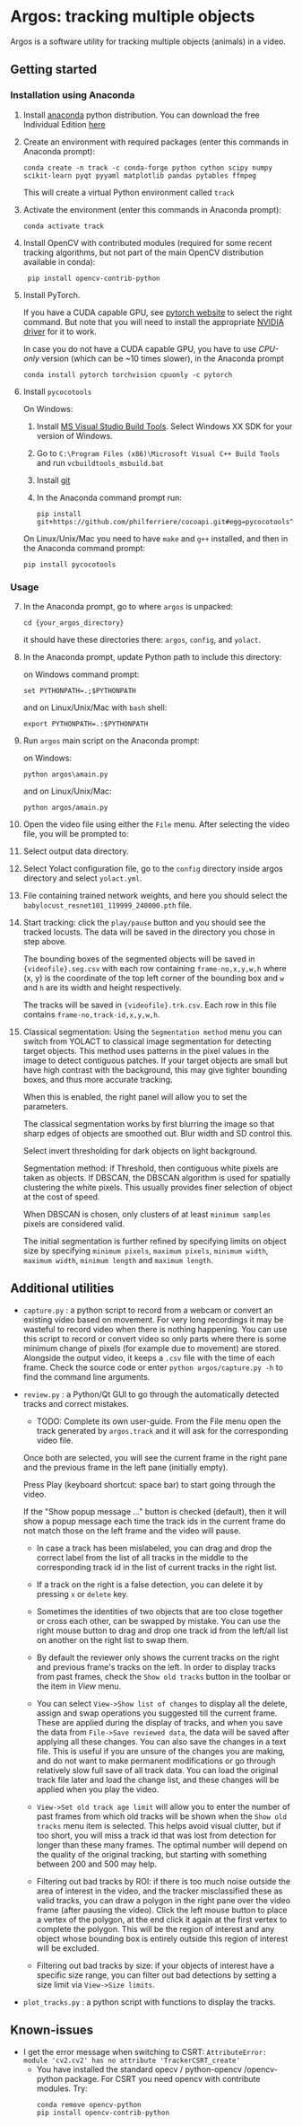 # Argos: tracking multiple objects
Argos is a software utility for tracking multiple objects (animals) in a video.

## Getting started

### Installation using Anaconda
1. Install [anaconda](https://www.anaconda.com/) python distribution. You can 
   download the free Individual Edition 
   [here](https://www.anaconda.com/products/individual#Downloads)
2. Create an environment with required packages (enter this commands in 
   Anaconda prompt):
   
   ```
   conda create -n track -c conda-forge python cython scipy numpy scikit-learn pyqt pyyaml matplotlib pandas pytables ffmpeg
   ```
   
   This will create a virtual Python environment called `track`
3. Activate the environment (enter this commands in Anaconda prompt):
   
   ```
   conda activate track
   ```
   
4. Install OpenCV with contributed modules (required for some recent tracking 
   algorithms, but not part of the main OpenCV distribution available in conda):
   ```commandline
    pip install opencv-contrib-python
   ```
   
5. Install PyTorch.

   If you have a CUDA capable GPU, see  [pytorch website](https://pytorch.org/get-started/locally/)
   to select the  right command. But note that you will need to install the appropriate 
   [NVIDIA driver](https://www.nvidia.com/Download/index.aspx) for it to work.

   In case you do not have a CUDA capable GPU, you have to use
   *CPU-only* version (which can be ~10 times slower), in the Anaconda
   prompt

   ``` 
   conda install pytorch torchvision cpuonly -c pytorch 
   ``` 

6. Install `pycocotools`

   On Windows:
     1. Install [MS Visual Studio Build Tools](https://go.microsoft.com/fwlink/?LinkId=691126). 
        Select Windows XX SDK for your version of Windows.
     2. Go to `C:\Program Files (x86)\Microsoft Visual C++ Build Tools` and run 
        `vcbuildtools_msbuild.bat`
     3. Install [git](https://git-scm.com/downloads)
     4. In the Anaconda command prompt run:
	 
        ```
        pip install git+https://github.com/philferriere/cocoapi.git#egg=pycocotools^&subdirectory=PythonAPI
        ```
		
   On Linux/Unix/Mac you need to have `make` and `g++` installed, and then in 
   the Anaconda command prompt:
   
   ```
   pip install pycocotools
   ```
### Usage
7. In the Anaconda prompt, go to where `argos` is unpacked:

   ```
   cd {your_argos_directory} 
   ```
   
   it should have these directories there: `argos`, `config`, and `yolact`.
8. In the Anaconda prompt, update Python path to include this directory:

   on Windows command prompt:
   
   ```
   set PYTHONPATH=.;$PYTHONPATH
   ```
   
   and on Linux/Unix/Mac with `bash` shell:
   
   ```
   export PYTHONPATH=.:$PYTHONPATH
   ```
9. Run `argos` main script on the Anaconda prompt:

   on Windows: 
   
   
   ```
   python argos\amain.py
   ```
   
   and on Linux/Unix/Mac:
   
   ```
   python argos/amain.py
   ```
10. Open the video file using either the `File` menu. After selecting the video
   file, you will be prompted to:
   1. Select output data directory. 
   2. Select Yolact configuration file, go to the `config` directory inside 
      argos directory and select `yolact.yml`.
   3. File containing trained network weights, and here you should select the 
      `babylocust_resnet101_119999_240000.pth` file.
11. Start tracking: click the `play/pause` button and you should see the 
    tracked locusts. The data will be saved in the directory you chose in step 
    above.

    The bounding boxes of the segmented objects will be saved in 
    `{videofile}.seg.csv` with each row containing `frame-no,x,y,w,h` where 
    (x, y) is the coordinate of the top left corner of the bounding box and 
    `w` and `h` are its width and height respectively.
    
    The tracks will be saved in `{videofile}.trk.csv`. Each row in this file 
    contains `frame-no,track-id,x,y,w,h`.
     
12. Classical segmentation: Using the `Segmentation method` menu you can switch
    from YOLACT to classical image segmentation for detecting target objects. 
    This method uses patterns in the pixel values in the image to detect 
    contiguous patches. If your target objects are small but have high contrast 
    with the background, this may give tighter bounding boxes, and thus more 
    accurate tracking.
    
    When this is enabled, the right panel will allow you to set the parameters.
    
    The classical segmentation works by first blurring the image so that sharp 
    edges of objects are smoothed out. Blur width and SD control this.
    
    Select invert thresholding for dark objects on light background.
    
    Segmentation method: if Threshold, then contiguous white pixels are taken 
    as objects. If DBSCAN, the DBSCAN algorithm is used for spatially 
    clustering the white pixels. This usually provides finer selection of
    object at the cost of speed. 
    
    When DBSCAN is chosen, only clusters of at least `minimum samples`	pixels 
    are considered valid.
    
    The initial segmentation is further refined by specifying limits on object 
    size by specifying `minimum pixels`, `maximum pixels`, `minimum width`, 
    `maximum width`, `minimum length` and `maximum length`.

## Additional utilities
- `capture.py` : a python script to record from a webcam or convert an existing 
   video based on movement. For very long recordings it may be wasteful to 
   record video when there is nothing happening. You can use this script to 
   record or convert video so only parts where there is some minimum change of 
   pixels (for example due to movement) are stored. Alongside the output video, 
   it keeps a `.csv` file with the time of each frame. Check the source code or 
   enter `python argos/capture.py -h` to find the command line arguments.

- `review.py` : a Python/Qt GUI to go through the automatically detected tracks
   and correct mistakes.
   - TODO: Complete its own user-guide.
   From the File menu open the track generated by `argos.track` and it will
   ask for the corresponding video file.

   Once both are selected, you will see the current frame in the right pane and
   the previous frame in the left pane (initially empty).

   Press Play (keyboard shortcut: space bar) to start going through the video.
   
   If the "Show popup message ..." button is checked (default), then
   it will show a popup message each time the track ids in the current
   frame do not match those on the left frame and the video will pause.

   - In case a track has been mislabeled, you can drag and drop the
     correct label from the list of all tracks in the middle to the
     corresponding track id in the list of current tracks in the right
     list.
   - If a track on the right is a false detection, you can delete it by
     pressing `x` or `delete` key.

   - Sometimes the identities of two objects that are too close together
     or cross each other, can be swapped by mistake. You can use the right mouse
     button to drag and drop one track id from the left/all list on another
     on the right list to swap them.

   - By default the reviewer only shows the current tracks on the
     right and previous frame's tracks on the left. In order to
     display tracks from past frames, check the `Show old tracks`
     button in the toolbar or the item in *View* menu.

   - You can select `View->Show list of changes` to display all the
     delete, assign and swap operations you suggested till the current
     frame. These are applied during the display of tracks, and when
     you save the data from `File->Save reviewed data`, the data will be
     saved after applying all these changes. You can also save the
     changes in a text file. This is useful if you are unsure of the
     changes you are making, and do not want to make permanent
     modifications or go through relatively slow full save of all
     track data. You can load the original track file later and load
     the change list, and these changes will be applied when you play
     the video.

   - `View->Set old track age limit` will allow you to enter the
     number of past frames from which old tracks will be shown when
     the `Show old tracks` menu item is selected. This helps avoid
     visual clutter, but if too short, you will miss a track id that
     was lost from detection for longer than these many frames. The
     optimal number will depend on the quality of the original
     tracking, but starting with something between 200 and 500 may
     help.

   - Filtering out bad tracks by ROI: if there is too much noise
     outside the area of interest in the video, and the tracker
     misclassified these as valid tracks, you can draw a polygon in
     the right pane over the video frame (after pausing the
     video). Click the left mouse button to place a vertex of the
     polygon, at the end click it again at the first vertex to
     complete the polygon. This will be the region of interest and any
     object whose bounding box is entirely outside this region of
     interest will be excluded.

   - Filtering out bad tracks by size: if your objects of interest
     have a specific size range, you can filter out bad detections by
     setting a size limit via `View->Size limits`.

- `plot_tracks.py` : a python script with functions to display the tracks.

## Known-issues
- I get the error message when switching to CSRT:
  `AttributeError: module 'cv2.cv2' has no attribute 'TrackerCSRT_create'`
  - You have installed the standard opecv / python-opencv /opencv-python package.
    For CSRT you need opencv with contribute modules. Try:
    ```
    conda remove opencv-python
    pip install opencv-contrib-python
    ```
